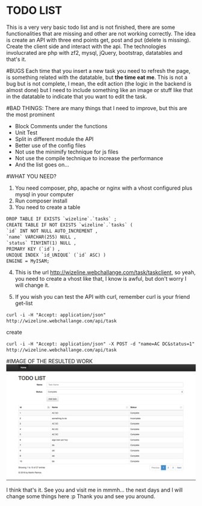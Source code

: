 TODO LIST
=========

This is a very very basic todo list and is not finished, there are some functionalities that are missing and other are not working correctly.
The idea is create an API with three end points get, post and put (delete is missing).
Create the client side and interact with the api.
The technologies involucrated are php with zf2, mysql, jQuery, bootstrap, datatables and that's it.

#BUGS
Each time that you insert a new task you need to refresh the page, is something related with the datatable, but __the time eat me__.
This is not a bug but is not complete, I mean, the edit action (the logic in the backend is almost done) but I need to include something like an image or stuff like that in the datatable to indicate that you want to edit the task.

#BAD THINGS:
There are many things that I need to improve, but this are the most prominent
* Block Comments under the functions
* Unit Test
* Split in different module the API
* Better use of the config files
* Not use the minimify technique for js files 
* Not use the compile technique to increase the performance
* And the list goes on...

#WHAT YOU NEED?
1. You need composer, php, apache or nginx with a vhost configured plus mysql in your computer
2. Run composer install
3. You need to create a table
```
DROP TABLE IF EXISTS `wizeline`.`tasks` ;
CREATE TABLE IF NOT EXISTS `wizeline`.`tasks` (
`id` INT NOT NULL AUTO_INCREMENT ,
`name` VARCHAR(255) NULL ,
`status` TINYINT(1) NULL ,
PRIMARY KEY (`id`) ,
UNIQUE INDEX `id_UNIQUE` (`id` ASC) )
ENGINE = MyISAM;
```
4. This is the url http://wizeline.webchallange.com/task/taskclient, so yeah, you need to create a vhost like that, I know is awful, but don't worry I will change it.

5. If you wish you can test the API with curl, remember curl is your friend 
get-list
```
curl -i -H "Accept: application/json" http://wizeline.webchallange.com/api/task
```
create
```
curl -i -H "Accept: application/json" -X POST -d "name=AC DC&status=1" http://wizeline.webchallange.com/api/task
```

#IMAGE OF THE RESULTED WORK
![alt text][todo]

[todo]: https://github.com/martinn21/todo-list/blob/master/public/img/system.png "System"

I think that's it. See you and visit me in mmmh... the next days and I will change some things here :p
Thank you and see you around.